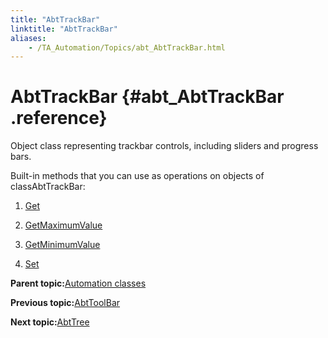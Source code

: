 ```yaml
--- 
title: "AbtTrackBar"
linktitle: "AbtTrackBar"
aliases: 
    - /TA_Automation/Topics/abt_AbtTrackBar.html
---
```

# AbtTrackBar {#abt_AbtTrackBar .reference}

Object class representing trackbar controls, including sliders and progress bars.

Built-in methods that you can use as operations on objects of classAbtTrackBar:

1.  [Get](../../TA_Automation/Topics/abt_Get_16.html)  

2.  [GetMaximumValue](../../TA_Automation/Topics/abt_GetMaximumValue_16.html)  

3.  [GetMinimumValue](../../TA_Automation/Topics/abt_GetMinimumValue_16.html)  

4.  [Set](../../TA_Automation/Topics/abt_Set_16.html)  


**Parent topic:**[Automation classes](../../TA_Automation/Topics/abt_methods_abt.html)

**Previous topic:**[AbtToolBar](../../TA_Automation/Topics/abt_AbtToolBar.html)

**Next topic:**[AbtTree](../../TA_Automation/Topics/abt_AbtTree.html)

